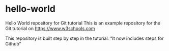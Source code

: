 # hello-world
Hello World repository for Git tutorial
This is an example repository for the Git tutorial on
https://www.w3schools.com

This repository is built step by step in the tutorial.
“It now includes steps for Github”
